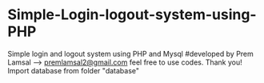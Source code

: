 # Simple-Login-logout-system-using-PHP
Simple login and logout system using PHP and Mysql
#developed by Prem Lamsal --> premlamsal2@gmail.com
feel free to use codes.
Thank you!
Import database from folder "database"
